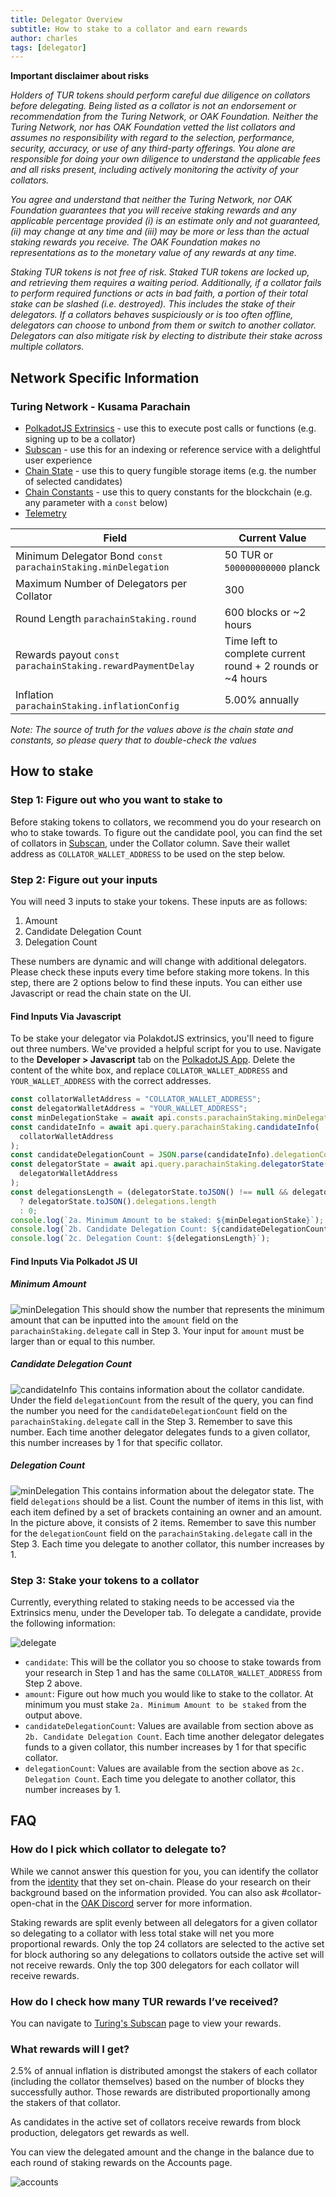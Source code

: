 ```yaml
---
title: Delegator Overview
subtitle: How to stake to a collator and earn rewards
author: charles
tags: [delegator]
---
```


**Important disclaimer about risks**

_Holders of TUR tokens should perform careful due diligence on collators before delegating. Being listed as a collator is not an endorsement or recommendation from the Turing Network, or OAK Foundation. Neither the Turing Network, nor has OAK Foundation vetted the list collators and assumes no responsibility with regard to the selection, performance, security, accuracy, or use of any third-party offerings. You alone are responsible for doing your own diligence to understand the applicable fees and all risks present, including actively monitoring the activity of your collators._

_You agree and understand that neither the Turing Network, nor OAK Foundation guarantees that you will receive staking rewards and any applicable percentage provided (i) is an estimate only and not guaranteed, (ii) may change at any time and (iii) may be more or less than the actual staking rewards you receive. The OAK Foundation makes no representations as to the monetary value of any rewards at any time._

_Staking TUR tokens is not free of risk. Staked TUR tokens are locked up, and retrieving them requires a waiting period. Additionally, if a collator fails to perform required functions or acts in bad faith, a portion of their total stake can be slashed (i.e. destroyed). This includes the stake of their delegators. If a collators behaves suspiciously or is too often offline, delegators can choose to unbond from them or switch to another collator. Delegators can also mitigate risk by electing to distribute their stake across multiple collators._

## Network Specific Information

### Turing Network - Kusama Parachain

- [PolkadotJS Extrinsics](https://polkadot.js.org/apps/?rpc=wss%3A%2F%2Frpc.turing.oak.tech#/extrinsics) - use this to execute post calls or functions (e.g. signing up to be a collator)
- [Subscan](https://turing.subscan.io/) - use this for an indexing or reference service with a delightful user experience
- [Chain State](https://polkadot.js.org/apps/?rpc=wss%3A%2F%2Frpc.turing.oak.tech#/chainstate) - use this to query fungible storage items (e.g. the number of selected candidates)
- [Chain Constants](https://polkadot.js.org/apps/?rpc=wss%3A%2F%2Frpc.turing.oak.tech#/chainstate/constants) - use this to query constants for the blockchain (e.g. any parameter with a `const` below)
- [Telemetry](https://telemetry.polkadot.io/#list/0x0f62b701fb12d02237a33b84818c11f621653d2b1614c777973babf4652b535d)

| Field                                                         | Current Value                                              |
| ------------------------------------------------------------- | ---------------------------------------------------------- |
| Minimum Delegator Bond `const parachainStaking.minDelegation` | 50 TUR or `500000000000` planck                            |
| Maximum Number of Delegators per Collator                     | 300                                                        |
| Round Length `parachainStaking.round`                         | 600 blocks or ~2 hours                                     |
| Rewards payout `const parachainStaking.rewardPaymentDelay`    | Time left to complete current round + 2 rounds or ~4 hours |
| Inflation `parachainStaking.inflationConfig`                  | 5.00% annually                                             |

_Note: The source of truth for the values above is the chain state and constants, so please query that to double-check the values_

## How to stake

### Step 1: Figure out who you want to stake to

Before staking tokens to collators, we recommend you do your research on who to stake towards. To figure out the candidate pool, you can find the set of collators in [Subscan](https://turing.subscan.io/block), under the Collator column. Save their wallet address as `COLLATOR_WALLET_ADDRESS` to be used on the step below.

### Step 2: Figure out your inputs
You will need 3 inputs to stake your tokens. These inputs are as follows:
1. Amount
2. Candidate Delegation Count
3. Delegation Count

These numbers are dynamic and will change with additional delegators. Please check these inputs every time before staking more tokens. In this step, there are 2 options below to find these inputs. You can either use Javascript or read the chain state on the UI.

#### Find Inputs Via Javascript
To be stake your delegator via PolakdotJS extrinsics, you'll need to figure out three numbers. We've provided a helpful script for you to use. Navigate to the **Developer > Javascript** tab on the [PolkadotJS App](https://polkadot.js.org/apps/?rpc=wss%3A%2F%2Frpc.turing.oak.tech#/js). Delete the content of the white box, and replace `COLLATOR_WALLET_ADDRESS` and `YOUR_WALLET_ADDRESS` with the correct addresses.

```javascript
const collatorWalletAddress = "COLLATOR_WALLET_ADDRESS";
const delegatorWalletAddress = "YOUR_WALLET_ADDRESS";
const minDelegationStake = await api.consts.parachainStaking.minDelegation;
const candidateInfo = await api.query.parachainStaking.candidateInfo(
  collatorWalletAddress
);
const candidateDelegationCount = JSON.parse(candidateInfo).delegationCount;
const delegatorState = await api.query.parachainStaking.delegatorState(
  delegatorWalletAddress
);
const delegationsLength = (delegatorState.toJSON() !== null && delegatorState.toJSON().delegations)
  ? delegatorState.toJSON().delegations.length
  : 0;
console.log(`2a. Minimum Amount to be staked: ${minDelegationStake}`);
console.log(`2b. Candidate Delegation Count: ${candidateDelegationCount}`);
console.log(`2c. Delegation Count: ${delegationsLength}`);
```

#### Find Inputs Via Polkadot JS UI
##### Minimum Amount
![minDelegation](../../assets/img/staking-delegation/minDelegation.png)
This should show the number that represents the minimum amount that can be inputted into the `amount` field on the `parachainStaking.delegate` call in Step 3. Your input for `amount` must be larger than or equal to this number.

##### Candidate Delegation Count
![candidateInfo](../../assets/img/staking-delegation/candidateInfo.png)
This contains information about the collator candidate. Under the field `delegationCount` from the result of the query, you can find the number you need for the `candidateDelegationCount` field on the `parachainStaking.delegate` call in the Step 3. Remember to save this number. Each time another delegator delegates funds to a given collator, this number increases by 1 for that specific collator.

##### Delegation Count
![minDelegation](../../assets/img/staking-delegation/delegatorState.png)
This contains information about the delegator state. The field `delegations` should be a list. Count the number of items in this list, with each item defined by a set of brackets containing an owner and an amount. In the picture above, it consists of 2 items. Remember to save this number for the `delegationCount` field on the `parachainStaking.delegate` call in the Step 3. Each time you delegate to another collator, this number increases by 1. 

### Step 3: Stake your tokens to a collator

Currently, everything related to staking needs to be accessed via the Extrinsics menu, under the Developer tab. To delegate a candidate, provide the following information:

![delegate](../../assets/img/staking-delegation/delegate.png)

- `candidate`: This will be the collator you so choose to stake towards from your research in Step 1 and has the same `COLLATOR_WALLET_ADDRESS` from Step 2 above.
- `amount`: Figure out how much you would like to stake to the collator. At minimum you must stake `2a. Minimum Amount to be staked` from the output above.
- `candidateDelegationCount`: Values ​​are available from section above as `2b. Candidate Delegation Count`. Each time another delegator delegates funds to a given collator, this number increases by 1 for that specific collator.
- `delegationCount`: Values ​​are available from the section above as `2c. Delegation Count`. Each time you delegate to another collator, this number increases by 1. 

## FAQ

### How do I pick which collator to delegate to?

While we cannot answer this question for you, you can identify the collator from the [identity](../identity) that they set on-chain. Please do your research on their background based on the information provided. You can also ask #collator-open-chat in the [OAK Discord](https://discord.gg/7W9UDvsbwh) server for more information.

Staking rewards are split evenly between all delegators for a given collator so delegating to a collator with less total stake will net you more proportional rewards.
Only the top 24 collators are selected to the active set for block authoring so any delegations to collators outside the active set will not receive rewards.
Only the top 300 delegators for each collator will receive rewards.

### How do I check how many TUR rewards I’ve received?

You can navigate to [Turing's Subscan](https://turing.subscan.io/event?address=YOUR_NOMINATOR_WALLET&module=parachainstaking&event=reward) page to view your rewards.

### What rewards will I get?

2.5% of annual inflation is distributed amongst the stakers of each collator (including the collator themselves) based on the number of blocks they successfully author. Those rewards are distributed proportionally among the stakers of that collator.

As candidates in the active set of collators receive rewards from block production, delegators get rewards as well.

You can view the delegated amount and the change in the balance due to each round of staking rewards on the Accounts page.

![accounts](../../assets/img/staking-delegation/accounts.png)
